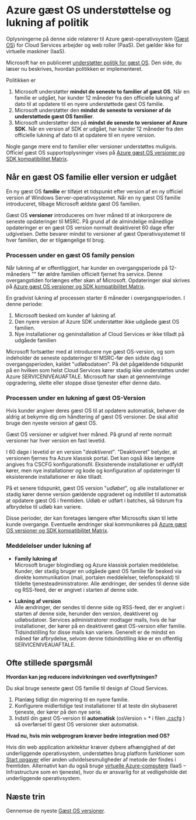 <properties 
   pageTitle="Understøttelse og lukning af politik vejledning til Azure gæst OS | Microsoft Azure" 
   description="Indeholder oplysninger om, hvad Microsoft understøtter med hensyn til til Azure gæst OS bruges af Skytjenester." 
   services="cloud-services" 
   documentationCenter="na" 
   authors="raiye" 
   manager="timlt" 
   editor=""/>

<tags
   ms.service="cloud-services"
   ms.devlang="na"
   ms.topic="article"
   ms.tgt_pltfrm="na"
   ms.workload="tbd" 
   ms.date="10/24/2016"
   ms.author="raiye"/>

# <a name="azure-guest-os-supportability-and-retirement-policy"></a>Azure gæst OS understøttelse og lukning af politik
Oplysningerne på denne side relaterer til Azure gæst-operativsystem ([Gæst OS](cloud-services-guestos-update-matrix.md)) for Cloud Services arbejder og web roller (PaaS). Det gælder ikke for virtuelle maskiner (IaaS). 

Microsoft har en publiceret [understøtter politik for gæst OS](http://support.microsoft.com/gp/azure-cloud-lifecycle-faq). Den side, du læser nu beskrives, hvordan politikken er implementeret.

Politikken er 

1. Microsoft understøtter **mindst de seneste to familier af gæst OS**. Når en familie er udgået, har kunder 12 måneder fra den officielle lukning af dato til at opdatere til en nyere understøttede gæst OS familie.
2. Microsoft understøtter den **mindst de seneste to versioner af de understøttede gæst OS familier**. 
3. Microsoft understøtter den på **mindst de seneste to versioner af Azure SDK**. Når en version af SDK er udgået, har kunder 12 måneder fra den officielle lukning af dato til at opdatere til en nyere version. 

Nogle gange mere end to familier eller versioner understøttes muligvis. Officiel gæst OS supportoplysninger vises på [Azure gæst OS versioner og SDK kompatibilitet Matrix](cloud-services-guestos-update-matrix.md).


## <a name="when-a-guest-os-family-or-version-is-retired"></a>Når en gæst OS familie eller version er udgået 


En ny gæst OS **familie** er tilføjet et tidspunkt efter version af en ny officiel version af Windows Server-operativsystemet. Når en ny gæst OS familie introduceret, tilbage Microsoft ældste gæst OS familien. 

Gæst OS **versioner** introduceres om hver måned til at inkorporere de seneste opdateringer til MSRC. På grund af de almindelige månedlige opdateringer er en gæst OS version normalt deaktiveret 60 dage efter udgivelsen. Dette bevarer mindst to versioner af gæst Operativsystemet til hver familien, der er tilgængelige til brug. 

### <a name="process-during-a-guest-os-family-retirement"></a>Processen under en gæst OS family pension 


Når lukning af er offentliggjort, har kunder en overgangsperiode på 12-måneders "" før ældre familien officielt fjernet fra service. Denne overgangstiden forlænges efter skøn af Microsoft. Opdateringer skal skrives på [Azure gæst OS versioner og SDK kompatibilitet Matrix](cloud-services-guestos-update-matrix.md).

En gradvist lukning af processen starter 6 måneder i overgangsperioden. I denne periode:

1. Microsoft besked om kunder af lukning af. 
2. Den nyere version af Azure SDK understøtter ikke udgåede gæst OS familien.
3. Nye installationer og geninstallation af Cloud Services er ikke tilladt på udgåede familien

Microsoft fortsætter med at introducere nye gæst OS-version, og som indeholder de seneste opdateringer til MSRC-før den sidste dag i overgangsperioden, kaldet "udløbsdatoen". På det pågældende tidspunkt på en hvilken som helst Cloud Services kører stadig ikke understøttes under Azure SERVICENIVEAUAFTALE. Microsoft har skøn at gennemtvinge opgradering, slette eller stoppe disse tjenester efter denne dato.



### <a name="process-during-a-guest-os-version-retirement"></a>Processen under en lukning af gæst OS-Version 
Hvis kunder angiver deres gæst OS til at opdatere automatisk, behøver de aldrig at bekymre dig om håndtering af gæst OS versioner. De skal altid bruge den nyeste version af gæst OS.

Gæst OS versioner er udgivet hver måned. På grund af rente normalt versioner har hver version en fast levetid.

I 60 dage i levetid er en version "*deaktiveret*". "Deaktiveret" betyder, at versionen fjernes fra Azure klassisk portal. Det kan også ikke længere angives fra CSCFG konfigurationsfil. Eksisterende installationer er udfyldt kører, men nye installationer og kode og konfiguration af opdateringer til eksisterende installationer er ikke tilladt. 

På et senere tidspunkt, gæst OS version "*udløbet*", og alle installationer er stadig kører denne version gældende opgraderet og indstillet til automatisk at opdatere gæst OS i fremtiden. Udløb er udført i batches, så tidsrum fra afbrydelse til udløb kan variere. 

Disse perioder, der kan foretages længere efter Microsofts skøn til lette kunde overgange. Eventuelle ændringer skal kommunikeres på [Azure gæst OS versioner og SDK kompatibilitet Matrix](cloud-services-guestos-update-matrix.md).



### <a name="notifications-during-retirement"></a>Meddelelser under lukning af 

* **Family lukning af** <br>Microsoft bruger blogindlæg og Azure klassisk portalen meddelelse. Kunder, der stadig bruger en udgåede gæst OS familie får besked via direkte kommunikation (mail, portalen meddelelser, telefonopkald) til tildelte tjenesteadministratorer. Alle ændringer, der sendes til denne side og RSS-feed, der er angivet i starten af denne side. 


* **Lukning af version** <br>Alle ændringer, der sendes til denne side og RSS-feed, der er angivet i starten af denne side, herunder den version, deaktiveret og udløbsdatoer. Services administratorer modtager mails, hvis de har installationer, der kører på en deaktiveret gæst OS-version eller familie. Tidsindstilling for disse mails kan variere. Generelt er de mindst en måned før afbrydelse, selvom denne tidsindstilling ikke er en offentlig SERVICENIVEAUAFTALE. 


## <a name="frequently-asked-questions"></a>Ofte stillede spørgsmål

**Hvordan kan jeg reducere indvirkningen ved overflytningen?**

Du skal bruge seneste gæst OS familie til design af Cloud Services. 

1. Planlæg tidligt din migrering til en nyere familie. 
2. Konfigurere midlertidige test installationer til at teste din skybaseret tjeneste, der kører på den nye serie. 
3. Indstil din gæst OS-version til **automatisk** (osVersion = * i filen [.cscfg](cloud-services-model-and-package.md#cscfg) ) så overførsel til gæst OS versioner sker automatisk.

**Hvad nu, hvis min webprogram kræver bedre integration med OS?**

Hvis din web application arkitektur kræver dybere afhængighed af det underliggende operativsystem, understøttes brug platform funktioner som [Start opgaver](cloud-services-startup-tasks.md) eller anden udvidelsesmuligheder af metode der findes i fremtiden. Alternativt kan du også bruge [virtuelle Azure-computere](https://azure.microsoft.com/documentation/scenarios/virtual-machines/) (IaaS – Infrastructure som en tjeneste), hvor du er ansvarlig for at vedligeholde det underliggende operativsystem.
 
## <a name="next-steps"></a>Næste trin
Gennemse de nyeste [Gæst OS versioner](cloud-services-guestos-update-matrix.md).
